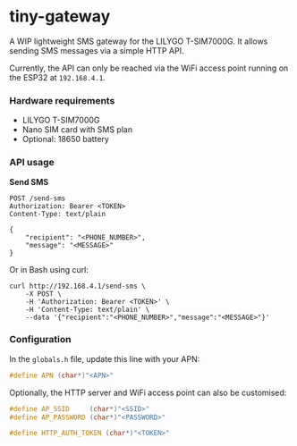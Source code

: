 # tiny-gateway

A WIP lightweight SMS gateway for the LILYGO T-SIM7000G. It allows sending SMS
messages via a simple HTTP API.

Currently, the API can only be reached via the WiFi access point running on the
ESP32 at `192.168.4.1`.

### Hardware requirements

- LILYGO T-SIM7000G
- Nano SIM card with SMS plan
- Optional: 18650 battery

### API usage

**Send SMS**
```
POST /send-sms
Authorization: Bearer <TOKEN>
Content-Type: text/plain

{
	"recipient": "<PHONE_NUMBER>",
	"message": "<MESSAGE>"
}
```

Or in Bash using curl:
```
curl http://192.168.4.1/send-sms \
	-X POST \
	-H 'Authorization: Bearer <TOKEN>' \
	-H 'Content-Type: text/plain' \
	--data '{"recipient":"<PHONE_NUMBER>","message":"<MESSAGE>"}'
```

### Configuration

In the `globals.h` file, update this line with your APN:
```cpp
#define APN (char*)"<APN>"
```

Optionally, the HTTP server and WiFi access point can also be customised:
```cpp
#define AP_SSID     (char*)"<SSID>"
#define AP_PASSWORD (char*)"<PASSWORD>"

#define HTTP_AUTH_TOKEN (char*)"<TOKEN>"
```
